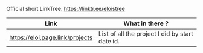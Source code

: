 Official short LinkTree: 
https://linktr.ee/eloistree


Link | What in there ?
--- | ---
https://eloi.page.link/projects | List of all the project I did by start date id.
